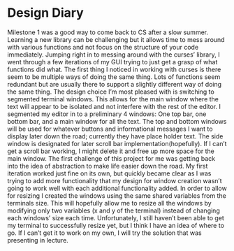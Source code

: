 # Design Diary

  Milestone 1 was a good way to come back to CS after a slow summer. Learning a new library can be challenging but it allows time to mess around with various functions and not focus on the structure of your code immediately. Jumping right in to messing around with the curses’ library, I went through a few iterations of my GUI trying to just get a grasp of what functions did what. The first thing I noticed in working with curses is there seem to be multiple ways of doing the same thing. Lots of functions seem redundant but are usually there to support a slightly different way of doing the same thing.
 The design choice I’m most pleased with is switching to segmented terminal windows. This allows for the main window where the text will appear to be isolated and not interfere with the rest of the editor. I segmented my editor in to a preliminary 4 windows: One top bar, one bottom bar, and a main window for all the text. The top and bottom windows will be used for whatever buttons and informational messages I want to display later down the road; currently they have place holder text. The side window is designated for later scroll bar implementation(hopefully). If I can’t get a scroll bar working, I might delete it and free up more space for the main window.
 The first challenge of this project for me was getting back into the idea of abstraction to make life easier down the road.  My first iteration worked just fine on its own, but quickly became clear as I was trying to add more functionality that my design for window creation wasn’t going to work well with each additional functionality added. In order to allow for resizing I created the windows using the same shared variables from the terminals size. This will hopefully allow me to resize all the windows by modifying only two variables (x and y of the terminal) instead of changing each windows’ size each time. Unfortunately, I still haven’t been able to get my terminal to successfully resize yet, but I think I have an idea of where to go. If I can’t get it to work on my own, I will try the solution that was presenting in lecture.
